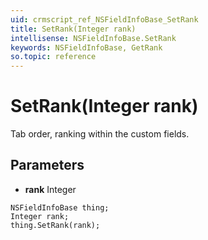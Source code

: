 ```yaml
---
uid: crmscript_ref_NSFieldInfoBase_SetRank
title: SetRank(Integer rank)
intellisense: NSFieldInfoBase.SetRank
keywords: NSFieldInfoBase, GetRank
so.topic: reference
---
```


# SetRank(Integer rank)

Tab order, ranking within the custom fields.

## Parameters

* **rank** Integer

```crmscript
NSFieldInfoBase thing;
Integer rank;
thing.SetRank(rank);
```

